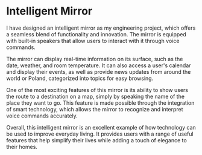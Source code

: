 # Intelligent Mirror

I have designed an intelligent mirror as my engineering project, which offers a seamless blend of functionality and innovation. The mirror is equipped with built-in speakers that allow users to interact with it through voice commands.

The mirror can display real-time information on its surface, such as the date, weather, and room temperature. It can also access a user's calendar and display their events, as well as provide news updates from around the world or Poland, categorized into topics for easy browsing.

One of the most exciting features of this mirror is its ability to show users the route to a destination on a map, simply by speaking the name of the place they want to go. This feature is made possible through the integration of smart technology, which allows the mirror to recognize and interpret voice commands accurately.

Overall, this intelligent mirror is an excellent example of how technology can be used to improve everyday living. It provides users with a range of useful features that help simplify their lives while adding a touch of elegance to their homes.
